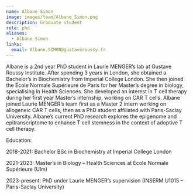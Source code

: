```yaml
---
name: Albane Simon
image: images/team/Albane_Simon.png
description: Graduate student
role: phd
aliases:
  - Albane Simon
links:
  email: Albane.SIMON@gustaveroussy.fr
---
```


Albane is a 2nd year PhD student in Laurie MENGER’s lab at Gustave Roussy Institute. After spending 3 years in London, she obtained a Bachelor’s in Biochemistry from Imperial College London. She then joined the École Normale Supérieure de Paris for her Master’s degree in biology, specialising in Health Sciences. She developed an interest in T cell therapy during her first year Master’s internship, working on CAR T cells. Albane joined Laurie MENGER’s team first as a Master 2 intern working on allogeneic CAR T cells, then as a PhD student affiliated with Paris-Saclay University. Albane’s current PhD research explores the epigenome and epitranscriptome to enhance T cell stemness in the context of adoptive T cell therapy.

Education:

2018-2021: Bachelor BSc in Biochemistry at Imperial College London

2021-2023: Master’s in Biology – Health Sciences at École Normale Supérieure (Ulm)

2023-present: PhD under Laurie MENGER’s supervision (INSERM U1015 – Paris-Saclay University)

